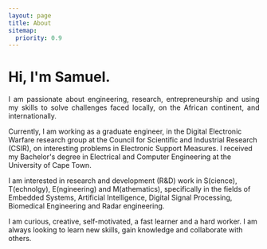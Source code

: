 ```yaml
---
layout: page
title: About
sitemap:
  priority: 0.9
---
```


<h1>Hi, I'm Samuel.</h1>

<p style="text-align:justify">
I am passionate about engineering, research, entrepreneurship and using my skills to solve challenges faced locally, on the African continent, and internationally. 

 Currently, I am working as a graduate engineer, in the Digital Electronic Warfare research group at the Council for Scientific and Industrial Research (CSIR), on interesting problems in Electronic Support Measures. I received my Bachelor's degree in Electrical and Computer Engineering at the University of Cape Town.

I am interested in research and development (R&D) work in S(cience), T(echnolgy), E(ngineering) and M(athematics), specifically in the fields of Embedded Systems, Artificial Intelligence, Digital Signal Processing, Biomedical Engineering and Radar engineering.

I am curious, creative, self-motivated, a fast learner and a hard worker. I am always looking to learn new skills, gain knowledge and collaborate with others.
</p>